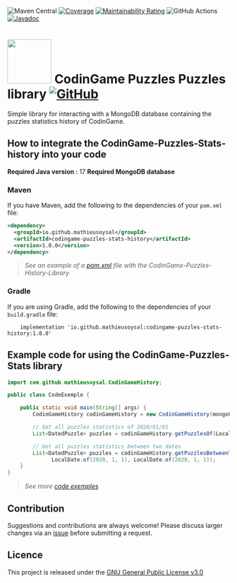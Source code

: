 ![Maven Central](https://img.shields.io/maven-central/v/io.github.mathieusoysal/codingame-puzzles-stats-history)
[![Coverage](https://sonarcloud.io/api/project_badges/measure?project=MathieuSoysal_CodinGame-Puzzles-History-Library&metric=coverage)](https://sonarcloud.io/summary/new_code?id=MathieuSoysal_CodinGame-Puzzles-History-Library)
[![Maintainability Rating](https://sonarcloud.io/api/project_badges/measure?project=MathieuSoysal_CodinGame-Puzzles-History-Library&metric=sqale_rating)](https://sonarcloud.io/summary/new_code?id=MathieuSoysal_CodinGame-Puzzles-History-Library)
![GitHub Actions](https://github.com/MathieuSoysal/CodinGame-Puzzles-History-Library/workflows/Java%20CI%20with%20Maven/badge.svg)
[![Javadoc](https://img.shields.io/badge/JavaDoc-Online-green)](https://mathieusoysal.github.io/CodinGame-Puzzles-History-Library/javadoc/)

# <img src="https://www.svgrepo.com/show/232495/java.svg" width="100"> CodinGame Puzzles Puzzles library [![GitHub](https://img.shields.io/badge/license-GNU%20General%20Public%20License%20v3.0-green)](https://github.com/MathieuSoysal/CodinGame-Puzzles-History-Library/blob/master/LICENSE)

Simple library for interacting with a MongoDB database containing the puzzles statistics history of CodinGame.

## How to integrate the CodinGame-Puzzles-Stats-history into your code

**Required Java version :** 17
**Required MongoDB database**

### Maven 

If you have Maven, add the following to the dependencies of your `pom.xml` file:

```xml
<dependency>
  <groupId>io.github.mathieusoysal</groupId>
  <artifactId>codingame-puzzles-stats-history</artifactId>
  <version>1.0.0</version>
</dependency>
```

>*See an example of a [pom.xml](https://github.com/MathieuSoysal/CodinGame-Puzzles-History-Library/blob/d8bdf1a7f1002e387bfae0beb255638f59e3c8b9/ressources-readme/pom-exemple.xml#L20-L24) file with the CodinGame-Puzzles-History-Library*
### Gradle

If you are using Gradle, add the following to the dependencies of your `build.gradle` file:

```
    implementation 'io.github.mathieusoysal:codingame-puzzles-stats-history:1.0.0'
```

## Example code for using the CodinGame-Puzzles-Stats library

```java
import com.github.mathieusoysal.CodinGameHistory;

public class CodeExemple {

    public static void main(String[] args) {
        CodinGameHistory codinGameHistory = new CodinGameHistory(mongoClient, "CodinGame-stats");

        // Get all puzzles statistics of 2020/01/01
        List<DatedPuzzle> puzzles = codinGameHistory.getPuzzlesOf(LocalDate.of(2020, 1, 1));

        // Get all puzzles statistics between two dates
        List<DatedPuzzle> puzzles = codinGameHistory.getPuzzlesBetweenTwoDate(
              LocalDate.of(2020, 1, 1), LocalDate.of(2020, 1, 1));
    }
}
```
>*See more [code exemples](https://github.com/MathieuSoysal/CodinGame-Puzzles-History-Library/blob/master/ressources-readme/CodeExemple.java)*
## Contribution
Suggestions and contributions are always welcome! Please discuss larger changes via an [issue](https://github.com/MathieuSoysal/CodinGame-Puzzles-History-Library/issues) before submitting a request.

## Licence

This project is released under the [GNU General Public License v3.0](https://github.com/MathieuSoysal/CodinGame-Puzzles-History-Library/blob/master/LICENSE)
